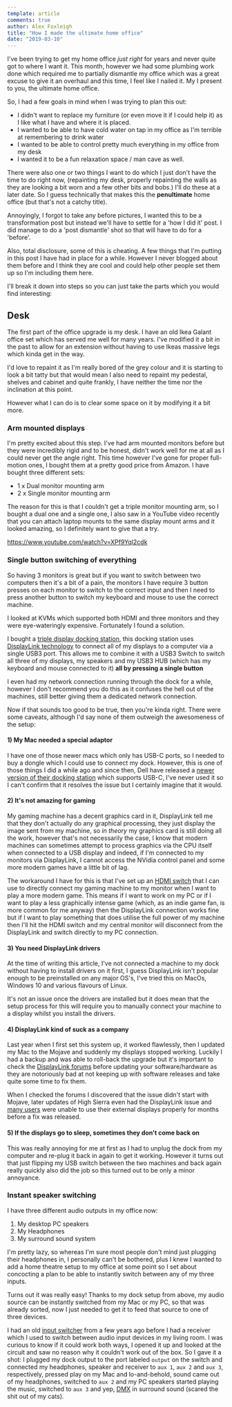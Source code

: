 ```yaml
---
template: article 
comments: true 
author: Alex Foxleigh
title: "How I made the ultimate home office"
date: "2019-03-10"
---
```


I've been trying to get my home office *just right* for years and never quite got to where I want it. This month, however we had some plumbing work done which required me to partially dismantle my office which was a great excuse to give it an overhaul and this time, I feel like I nailed it. My I present to you, the ultimate home office.

<!-- end -->

So, I had a few goals in mind when I was trying to plan this out:

- I didn't want to replace my furniture (or even move it if I could help it) as I like what I have and where it is placed.
- I wanted to be able to have cold water on tap in my office as I'm terrible at remembering to drink water
- I wanted to be able to control pretty much everything in my office from my desk
- I wanted it to be a fun relaxation space / man cave as well.

There were also one or two things I want to do which I just don't have the time to do right now, (repainting my desk, properly repainting the walls as they are looking a bit worn and a few other bits and bobs.) I'll do these at a later date. So I guess technically that makes this the **penultimate** home office (but that's not a catchy title).

Annoyingly, I forgot to take any before pictures, I wanted this to be a transformation post but instead we'll have to settle for a 'how I did it' post. I did manage to do a 'post dismantle' shot so that will have to do for a 'before'.

Also, total disclosure, some of this is cheating. A few things that I'm putting in this post I have had in place for a while. However I never blogged about them before and I think they are cool and could help other people set them up so I'm including them here.

I'll break it down into steps so you can just take the parts which you would find interesting:

## Desk

The first part of the office upgrade is my desk. I have an old Ikea Galant office set which has served me well for many years. I've modified it a bit in the past to allow for an extension without having to use Ikeas massive legs which kinda get in the way. 

I'd love to repaint it as I'm really bored of the grey colour and it is starting to look a bit tatty but that would mean I also need to repaint my pedestal, shelves and cabinet and quite frankly, I have neither the time nor the inclination at this point.

However what I can do is to clear some space on it by modifying it a bit more.

### Arm mounted displays

I'm pretty excited about this step. I've had arm mounted monitors before but they were incredibly rigid and to be honest, didn't work well for me at all as I could never get the angle right. This time however I've gone for proper full-motion ones, I bought them at a pretty good price from Amazon. I have bought three different sets:

- 1 x Dual monitor mounting arm
- 2 x Single monitor mounting arm

The reason for this is that I couldn't get a triple monitor mounting arm, so I bought a dual one and a single one, I also saw in a YouTube video recently that you can attach laptop mounts to the same display mount arms and it looked amazing, so I definitely want to give that a try.

https://www.youtube.com/watch?v=XPf9Yql2cdk

### Single button switching of everything

So having 3 monitors is great but if you want to switch between two computers then it's a bit of a pain, the monitors I have require 3 button presses on each monitor to switch to the correct input and then I need to press another button to switch my keyboard and mouse to use the correct machine.

I looked at KVMs which supported both HDMI and three monitors and they were eye-wateringly expensive. Fortunately I found a solution.

I bought a [triple display docking station](https://amzn.to/2C8Q0P2), this docking station uses [DisplayLink technology](https://www.displaylink.com/) to connect all of my displays to a computer via a single USB3 port. This allows me to combine it with a USB3 Switch to switch all three of my displays, my speakers and my USB3 HUB (which has my keyboard and mouse connected to it) **all by pressing a single button**

I even had my network connection running through the dock for a while, however I don't recommend you do this as it confuses the hell out of the machines, still better giving them a dedicated network connection.

Now if that sounds too good to be true, then you're kinda right. There were some caveats, although I'd say none of them outweigh the awesomeness of the setup:

#### 1) My Mac needed a special adaptor

I have one of those newer macs which only has USB-C ports, so I needed to buy a dongle which I could use to connect my dock. However, this is one of those things I did a while ago and since then, Dell have released a [newer version of their docking station](https://amzn.to/2EVHrJa) which supports USB-C, I've never used it so I can't confirm that it resolves the issue but I certainly imagine that it would.

#### 2) It's not amazing for gaming

My gaming machine has a decent graphics card in it, DisplayLink tell me that they don't actually do any graphical processing, they just display the image sent from my machine, so *in theory* my graphics card is still doing all the work, however that's not necessarily the case, I know that modern machines can sometimes attempt to process graphics via the CPU itself when connected to a USB display and indeed, if I'm connected to my monitors via DisplayLink, I cannot access the NVidia control panel and some more modern games have a little bit of lag. 

The workaround I have for this is that I've set up an [HDMI switch](https://amzn.to/2TsazR9) that I can use to directly connect my gaming machine to my monitor when I want to play a more modern game. This means if I want to work on my PC or if I want to play a less graphically intense game (which, as an indie game fan, is more common for me anyway) then the DisplayLink connection works fine but if I want to play something that does utilise the full power of my machine then I'll hit the HDMI switch and my central monitor will disconnect from the DisplayLink and switch directly to my PC connection.

#### 3) You need DisplayLink drivers

At the time of writing this article, I've not connected a machine to my dock without having to install drivers on it first, I guess DisplayLink isn't popular enough to be preinstalled on any major OS's, I've tried this on MacOs, Windows 10 and various flavours of Linux.

It's not an issue once the drivers are installed but it does mean that the setup process for this will require you to manually connect your machine to a display whilst you install the drivers.

#### 4) DisplayLink kind of suck as a company

Last year when I first set this system up, it worked flawlessly, then I updated my Mac to the Mojave and suddenly my displays stopped working. Luckily I had a backup and was able to roll-back the upgrade but it's important to check the [DisplayLink forums](https://www.displaylink.org/forum/) before updating your software/hardware as they are notoriously bad at not keeping up with software releases and take quite some time to fix them.

When I checked the forums I discovered that the issue didn't start with Mojave, later updates of High Sierra even had the DisplayLink issue and [many users](https://www.displaylink.org/forum/showthread.php?t=65890) were unable to use their external displays properly for months before a fix was released.

#### 5) If the displays go to sleep, sometimes they don't come back on

This was really annoying for me at first as I had to unplug the dock from my computer and re-plug it back in again to get it working. However it turns out that just flipping my USB switch between the two machines and back again really quickly also did the job so this turned out to be only a minor annoyance.

### Instant speaker switching

I have three different audio outputs in my office now:

1) My desktop PC speakers
2) My Headphones
3) My surround sound system

I'm pretty lazy, so whereas I'm sure most people don't mind just plugging their headphones in, I personally can't be bothered, plus I knew I wanted to add a home theatre setup to my office at some point so I set about concocting a plan to be able to instantly switch between any of my three inputs.

Turns out it was really easy! Thanks to my dock setup from above, my audio source can be instantly switched from my Mac or my PC, so that was already sorted, now I just needed to get it to feed that source to one of three devices.

I had an old [input switcher](https://amzn.to/2TodUk1) from a few years ago before I had a receiver which I used to switch between audio input devices in my living room. I was curious to know if it could work both ways, I opened it up and looked at the circuit and saw no reason why it couldn't work out of the box. So I gave it a shot: I plugged my dock output to the port labeled `output` on the switch and connected my headphones, speaker and receiver to `aux 1`, `aux 2` and `aux 3`,  respectively, pressed play on my Mac and lo-and-behold, sound came out of my headphones, switched to `aux 2` and my PC speakers started playing the music, switched to `aux 3` and yep, [DMX](https://www.youtube.com/watch?v=fGx6K90TmCI) in surround sound (scared the shit out of my cats).









